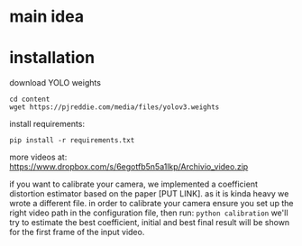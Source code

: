 # main idea

# installation

download YOLO weights
```
cd content
wget https://pjreddie.com/media/files/yolov3.weights
```

install requirements:
```
pip install -r requirements.txt
```

more videos at: https://www.dropbox.com/s/6egotfb5n5a1lkp/Archivio_video.zip

if you want to calibrate your camera, we implemented a coefficient distortion estimator 
based on the paper [PUT LINK].
as it is kinda heavy we wrote a different file.
in order to calibrate your camera ensure you set up the right video path in 
the configuration file, then run:
```python calibration```
we'll try to estimate the best coefficient, initial and best final result will be shown for 
the first frame of the input video.


